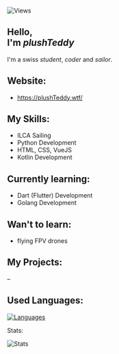 ![Views](https://komarev.com/ghpvc/?username=plushTeddy&label=PROFILE+VIEWS&style=flat&color=5094F0)


[//]: <> (Vercel ReadMe)



Hello, \
I'm _plushTeddy_
-

I'm a swiss _student_, _coder_ and _sailor_.


Website:
-

- https://plushTeddy.wtf/


My Skills:
-

- ILCA Sailing
- Python Development
- HTML, CSS, VueJS
- Kotlin Development


Currently learning:
-

- Dart (Flutter) Development
- Golang Development


Wan't to learn:
-

- flying FPV drones


My Projects:
-

–


Used Languages:
-
[![Languages](https://github-readme-stats.vercel.app/api/top-langs/?username=plushTeddy&layout=compact&border_radius=15)](https://github.com/plushTeddy/)





Stats:


![Stats](https://github-readme-stats.vercel.app/api?username=plushTeddy&show_icons=true&theme=onedark)


